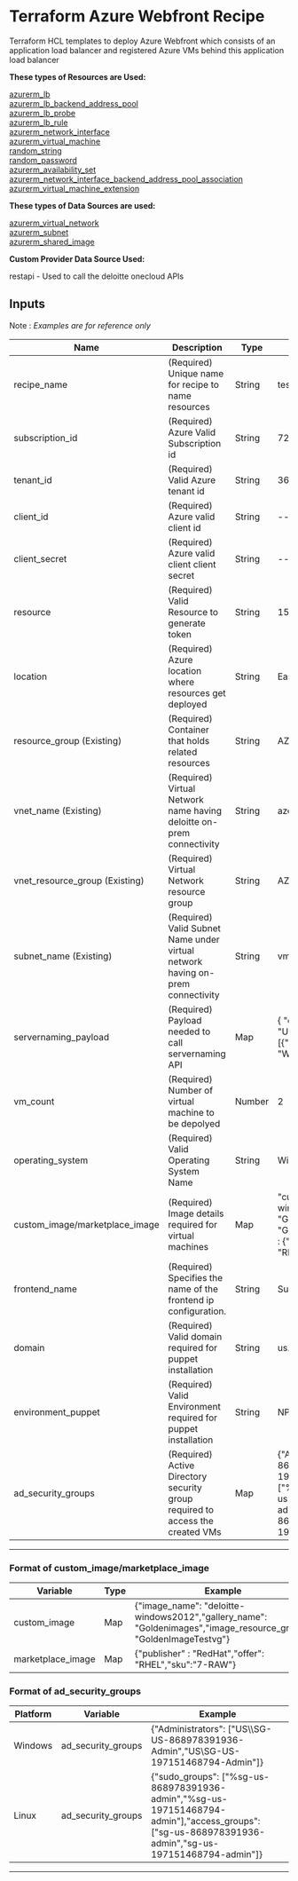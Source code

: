 # **Terraform Azure Webfront Recipe**

Terraform HCL templates to deploy Azure Webfront which consists of an application load balancer and registered Azure VMs behind this application load balancer

**These types of Resources are Used:**

[azurerm_lb](https://www.terraform.io/docs/providers/azurerm/r/lb.html) \
[azurerm_lb_backend_address_pool](https://www.terraform.io/docs/providers/azurerm/r/lb_backend_address_pool.html) \
[azurerm_lb_probe](https://www.terraform.io/docs/providers/azurerm/r/lb_probe.html) \
[azurerm_lb_rule](https://www.terraform.io/docs/providers/azurerm/r/lb_rule.html) \
[azurerm_network_interface](https://www.terraform.io/docs/providers/azurerm/r/network_interface.html) \
[azurerm_virtual_machine](https://www.terraform.io/docs/providers/azurerm/r/virtual_machine.html) \
[random_string](https://www.terraform.io/docs/providers/random/r/string.html) \
[random_password](https://www.terraform.io/docs/providers/random/r/password.html) \
[azurerm_availability_set](https://www.terraform.io/docs/providers/azurerm/r/availability_set.html) \
[azurerm_network_interface_backend_address_pool_association](https://www.terraform.io/docs/providers/azurerm/r/network_interface_backend_address_pool_association.html) \
[azurerm_virtual_machine_extension ](https://www.terraform.io/docs/providers/azurerm/r/virtual_machine_extension.html)


**These types of Data Sources are used:**

[azurerm_virtual_network](https://www.terraform.io/docs/providers/azurerm/r/virtual_network.html) \
[azurerm_subnet](https://www.terraform.io/docs/providers/azurerm/r/subnet.html)\
[azurerm_shared_image](https://www.terraform.io/docs/providers/azurerm/r/virtual_network.html)

**Custom Provider Data Source Used:**

restapi - Used to call the deloitte onecloud APIs

## **Inputs** 

Note : *Examples are for reference only*

Name | Description | Type | Examples |
---------|---------|---------|---------
 recipe_name | (Required) Unique name for recipe to name resources | String | test-recipe
 subscription_id | (Required) Azure Valid Subscription id | String | 72daf1-dd2c-4d1f-af13-5abe46
 tenant_id | (Required) Valid Azure tenant id  | String | 36daf1-dd2c-4d1f-af13-5abe46
 client_id | (Required) Azure valid client id  | String | --
 client_secret | (Required) Azure valid client client secret | String | --
 resource | (Required) Valid Resource to generate token | String | 15cdf-715d-45a7-887e-01sgsgsg
 location | (Required)  Azure location  where resources get deployed | String | East US
 resource_group (Existing) | (Required)  Container that holds related resources | String | AZRG-UE-NPD-001
 vnet_name (Existing) | (Required) Virtual Network name having deloitte on-prem connectivity | String | azeusdvnt01-Horizon
 vnet_resource_group (Existing) | (Required) Virtual Network resource group | String | AZRG-ITS-ITS-NPD
 subnet_name (Existing) | (Required) Valid Subnet Name under virtual network having on-prem connectivity | String | vmw-hcs-46e56a-5776-4b0a
 servernaming_payload | (Required) Payload needed to call servernaming API | Map |  { "environment": "AZPPRD", "system": "USPPRD","vmAllocationRequest": [{"componentKey": "WEB","numberServers": 2}]},
 vm_count | (Required) Number of virtual machine to be depolyed | Number | 2
 operating_system | (Required) Valid Operating System Name | String | Windows/Linux
 custom_image/marketplace_image | (Required) Image details required for virtual machines | Map | "custom_image": {"image_name": "deloitte-windows2012","gallery_name": "Goldenimages","image_resource_group": "GoldenImageTestvg"}/"marketplace_image" : {"publisher" : "RedHat","offer": "RHEL","sku":"7-RAW"}
 frontend_name | (Required) Specifies the name of the frontend ip configuration. | String | SubnetIPAddress
 domain | (Required)  Valid domain required for puppet installation | String | us.deloitte.com
 environment_puppet | (Required) Valid Environment required for puppet installation | String | NPD
 ad_security_groups| (Required)  Active Directory security group required to access the created VMs | Map |  {"Administrators": ["US\\\SG-US-868978391936-Admin","US\\SG-US-197151468794-Admin"]}/{"sudo_groups": ["%sg-us-868978391936-admin","%sg-us-197151468794-admin"],"access_groups": ["sg-us-868978391936-admin","sg-us-197151468794-admin"]}

------------------------------------------------------------------------------

 ### Format of custom_image/marketplace_image

Variable | Type | Example
---------|----------|----------
 custom_image | Map | {"image_name": "deloitte-windows2012","gallery_name": "Goldenimages","image_resource_group": "GoldenImageTestvg"}
 marketplace_image | Map | {"publisher" : "RedHat","offer": "RHEL","sku":"7-RAW"}


 ### Format of ad_security_groups

Platform | Variable | Example
---------|----------|----------
 Windows | ad_security_groups | {"Administrators": ["US\\\SG-US-868978391936-Admin","US\\SG-US-197151468794-Admin"]}
 Linux | ad_security_groups | {"sudo_groups": ["%sg-us-868978391936-admin","%sg-us-197151468794-admin"],"access_groups": ["sg-us-868978391936-admin","sg-us-197151468794-admin"]}

 ------------------------------------------------------------------------------
